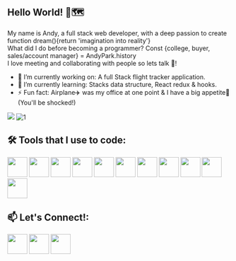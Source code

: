 Hello World! 👋🗺️
---
My name is Andy, a full stack web developer, with a deep passion to create function dream(){return 'imagination into reality'}                             
What did I do before becoming a programmer? Const {college, buyer, sales/account manager} = AndyPark.history                                                            
I love meeting and collaborating with people so lets talk 🤝!

- 🔭 I’m currently working on: A full Stack flight tracker application.
- 🌱 I’m currently learning: Stacks data structure, React redux & hooks.
- ⚡ Fun fact: Airplane✈️ was my office at one point & I have a big appetite🍲 (You'll be shocked!)

[![](https://github-readme-stats.vercel.app/api/top-langs/?username=AndyPark20&layout=compact)](https://github.com/AndyPark20)
![1](https://github-readme-stats.vercel.app/api?username=AndyPark20&hide=stars,contribs,prs)

🛠️ Tools that I use to code:
---
<img src="https://user-images.githubusercontent.com/69870979/108274447-c5bc9380-7129-11eb-99d2-0f0302bf96ca.png" width="45">                                                     <img src="https://user-images.githubusercontent.com/69870979/108274964-70cd4d00-712a-11eb-900a-3465107eca59.png" width="45">                                                     <img src="https://user-images.githubusercontent.com/69870979/108275042-8fcbdf00-712a-11eb-95f6-7090892ad143.png" width="45">                                                     <img src="https://user-images.githubusercontent.com/69870979/108275178-cd306c80-712a-11eb-9743-397794507668.png" width="45">                                                     <img src="https://user-images.githubusercontent.com/69870979/108275465-40d27980-712b-11eb-81d2-f089f7faa1a1.png" width="45">                                                     <img src="https://user-images.githubusercontent.com/69870979/108275634-7d05da00-712b-11eb-8b05-ff64ffc7ab83.png" width="45">                                                     <img src="https://user-images.githubusercontent.com/69870979/108275864-cfdf9180-712b-11eb-963e-296b38b3893b.png" width="45">                                                     <img src="https://user-images.githubusercontent.com/69870979/108275948-ed146000-712b-11eb-91f6-1c9ca4b09ded.png" width="45">                                                   <img src="https://user-images.githubusercontent.com/69870979/108276035-0cab8880-712c-11eb-9ad5-eed4aa306fab.png" width="45">                                                     <img src="https://user-images.githubusercontent.com/69870979/108276262-62803080-712c-11eb-80c1-5335b6943658.png" width="45">                                                     <img src="https://user-images.githubusercontent.com/69870979/108276325-7deb3b80-712c-11eb-9edb-99fb9b444631.png" width="45">                                                              
                                                   


📫 Let's Connect!:
---
[<img src="https://user-images.githubusercontent.com/69870979/108268025-d4527d00-7120-11eb-819f-1c594838df31.png" width="45">][github]
[<img src="https://user-images.githubusercontent.com/69870979/108269472-e0d7d500-7122-11eb-87a3-c473a9e6c351.png" width="45">][linkedin]
[<img src="https://user-images.githubusercontent.com/69870979/108276917-619bce80-712d-11eb-9658-86ae9aac9f0a.png" width="45">][gmail]





<br />
<br />

[github]:https://github.com/AndyPark20
[linkedin]:https://www.linkedin.com/in/andypark20/
[1]:https://github.com/AndyPark20
[gmail]:apark1214@gmail.com










